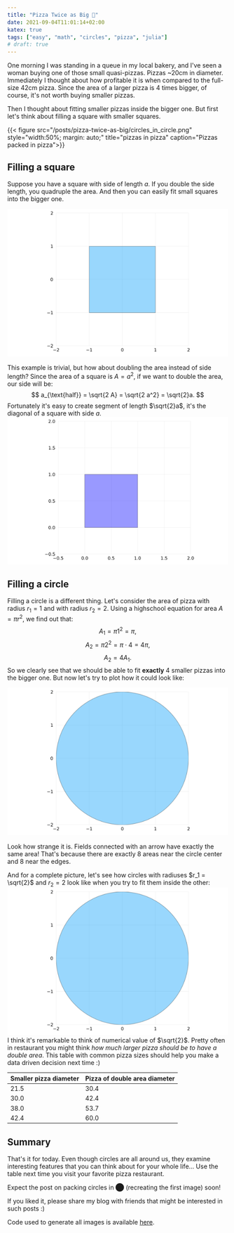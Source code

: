 ```yaml
---
title: "Pizza Twice as Big 🍕"
date: 2021-09-04T11:01:14+02:00
katex: true
tags: ["easy", "math", "circles", "pizza", "julia"]
# draft: true
---
```


One morning I was standing in a queue in my local bakery, and I've seen a woman buying one of those small quasi-pizzas.
Pizzas ~20cm in diameter.
Immediately I thought about how profitable it is when compared to the full-size 42cm pizza.
Since the area of a larger pizza is 4 times bigger, of course, it's not worth buying smaller pizzas.

Then I thought about fitting smaller pizzas inside the bigger one.
But first let's think about filling a square with smaller squares.

{{< figure src="/posts/pizza-twice-as-big/circles_in_circle.png" style="width:50%; margin: auto;" title="pizzas in pizza" caption="Pizzas packed in pizza">}}

## Filling a square

Suppose you have a square with side of length $a$.
If you double the side length, you quadruple the area.
And then you can easily fit small squares into the bigger one.

![Squares in square](/posts/pizza-twice-as-big/squares.gif)

This example is trivial, but how about doubling the area instead of side length?
Since the area of a square is $A = a^2$, if we want to double the area, our side will be:
$$
a_{\text{half}} = \sqrt{2 A} = \sqrt{2 a^2} = \sqrt{2}a.
$$
Fortunately it's easy to create segment of length $\sqrt{2}a$, it's the diagonal of a square with side $a$.
![Half square](/posts/pizza-twice-as-big/half_square.gif)

## Filling a circle

Filling a circle is a different thing.
Let's consider the area of pizza with radius $r_1=1$ and with radius $r_2=2$.
Using a highschool equation for area $A = \pi r^2$, we find out that:
$$A_1 = \pi 1^2 = \pi,$$
$$A_2 = \pi 2^2 = \pi \cdot 4 = 4 \pi,$$
$$A_2 = 4 A_1.$$
So we clearly see that we should be able to fit **exactly** 4 smaller pizzas into the bigger one.
But now let's try to plot how it could look like:

![Pizzas in pizza](/posts/pizza-twice-as-big/circles.gif)

Look how strange it is.
Fields connected with an arrow have exactly the same area!
That's because there are exactly 8 areas near the circle center and 8 near the edges.

And for a complete picture, let's see how circles with radiuses $r_1 = \sqrt{2}$ and $r_2 = 2$ look like when you try to fit them inside the other:
![Half pizza](/posts/pizza-twice-as-big/half_circles.gif)
I think it's remarkable to think of numerical value of $\sqrt{2}$.
Pretty often in restaurant you might think _how much larger pizza should be to have a double area_.
This table with common pizza sizes should help you make a data driven decision next time :)

| Smaller pizza diameter | Pizza of double area diameter|
|--------------------|----------------------|
| 21.5               | 30.4                 |
| 30.0               | 42.4                 |
| 38.0               | 53.7                 |
| 42.4               | 60.0                 |

## Summary

That's it for today.
Even though circles are all around us, they examine interesting features that you can think about for your whole life...
Use the table next time you visit your favorite pizza restaurant.

Expect the post on packing circles in ⬤ (recreating the first image) soon!

If you liked it, please share my blog with friends that might be interested in such posts :)

Code used to generate all images is available [here](https://github.com/pstorozenko/pstorozenko.github.io/tree/main/code/pizza-twice-as-big).
